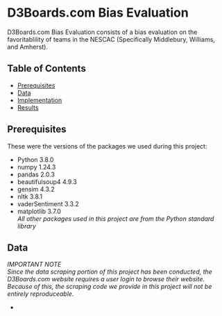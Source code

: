# D3Boards.com Bias Evaluation

D3Boards.com Bias Evaluation consists of a bias evaluation on the favoritablility of teams in the NESCAC (Specifically Middlebury, Williams, and Amherst).

## Table of Contents
- [Prerequisites](#prerequisites)
- [Data](#data)
- [Implementation](#implementation)
- [Results](#results)

## Prerequisites
These were the versions of the packages we used during this project:  
- Python 3.8.0
- numpy 1.24.3
- pandas 2.0.3
- beautifulsoup4 4.9.3
- gensim 4.3.2
- nltk 3.8.1
- vaderSentiment 3.3.2
- matplotlib 3.7.0  
*All other packages used in this project are from the Python standard library*

## Data

*IMPORTANT NOTE*  
*Since the data scraping portion of this project has been conducted, the D3Boards.com website requires a user login to browse their website. Because of this, the scraping code we provide in this project will not be entirely reproduceable.*  

- 
